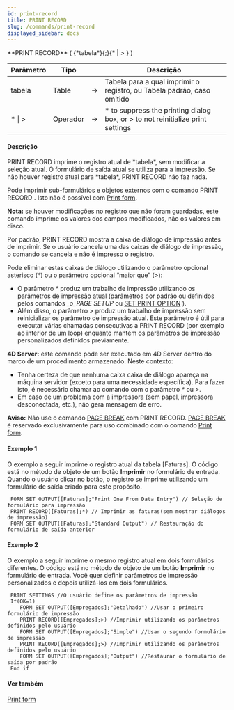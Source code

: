 ```yaml
---
id: print-record
title: PRINT RECORD
slug: /commands/print-record
displayed_sidebar: docs
---
```


<!--REF #_command_.PRINT RECORD.Syntax-->**PRINT RECORD** ( {*tabela*}{;}{* | > } )<!-- END REF-->
<!--REF #_command_.PRINT RECORD.Params-->
| Parâmetro | Tipo |  | Descrição |
| --- | --- | --- | --- |
| tabela | Table | &rarr; | Tabela para a qual imprimir o registro, ou Tabela padrão, caso omitido |
| * &#124; > | Operador | &rarr; | * to suppress the printing dialog box, or > to not reinitialize print settings |

<!-- END REF-->

#### Descrição 

<!--REF #_command_.PRINT RECORD.Summary-->PRINT RECORD imprime o registro atual de *tabela*, sem modificar a seleção atual.<!-- END REF--> O formulário de saída atual se utiliza para a impressão. Se não houver registro atual para *tabela*, PRINT RECORD não faz nada.

Pode imprimir sub-formulários e objetos externos com o comando PRINT RECORD . Isto não é possível com [Print form](print-form.md).

**Nota:** se houver modificações no registro que não foram guardadas, este comando imprime os valores dos campos modificados, não os valores em disco.

Por padrão, PRINT RECORD mostra a caixa de diálogo de impressão antes de imprimir. Se o usuário cancela uma das caixas de diálogo de impressão, o comando se cancela e não é impresso o registro.

Pode eliminar estas caixas de diálogo utilizando o parâmetro opcional asterisco (*\**) ou o parâmetro opcional “maior que” (*\>*):

* O parâmetro *\** produz um trabalho de impressão utilizando os parâmetros de impressão atual (parâmetros por padrão ou definidos pelos comandos *\_o\_PAGE SETUP* ou [SET PRINT OPTION](set-print-option.md) ).
* Além disso, o parâmetro *\>* produz um trabalho de impressão sem reinicializar os parâmetro de impressão atual. Este parâmetro é útil para executar várias chamadas consecutivas a PRINT RECORD (por exemplo ao interior de um loop) enquanto mantém os parâmetros de impressão personalizados definidos previamente.

**4D Server:** este comando pode ser executado em 4D Server dentro do marco de um procedimento armazenado. Neste contexto:

* Tenha certeza de que nenhuma caixa caixa de diálogo apareça na máquina servidor (exceto para uma necessidade específica). Para fazer isto, é necessário chamar ao comando com o parâmetro *\** ou *\>*.
* Em caso de um problema com a impressora (sem papel, impressora desconectada, etc.), não gera mensagem de erro.

**Aviso:** Não use o comando [PAGE BREAK](page-break.md) com PRINT RECORD. [PAGE BREAK](page-break.md) é reservado exclusivamente para uso combinado com o comando [Print form](print-form.md).

#### Exemplo 1 

O exemplo a seguir imprime o registro atual da tabela \[Faturas\]. O código está no método de objeto de um botão **Imprimir** no formulário de entrada. Quando o usuário clicar no botão, o registro se imprime utilizando um formulário de saída criado para este propósito. 

```4d
 FORM SET OUTPUT([Faturas];"Print One From Data Entry") // Seleção de formulário para impressão
 PRINT RECORD([Faturas];*) // Imprimir as faturas(sem mostrar diálogos de impressão)
 FORM SET OUTPUT([Faturas];"Standard Output") // Restauração do formulário de saída anterior
```

#### Exemplo 2 

O exemplo a seguir imprime o mesmo registro atual em dois formulários diferentes. O código está no método de objeto de um botão **Imprimir** no formulário de entrada. Você quer definir parâmetros de impressão personalizados e depois utilizá-los em dois formulários. 

```4d
 PRINT SETTINGS //O usuário define os parâmetros de impressão
 If(OK=1)
    FORM SET OUTPUT([Empregados];"Detalhado") //Usar o primeiro formulário de impressão
    PRINT RECORD([Empregados];>) //Imprimir utilizando os parâmetros definidos pelo usuário
    FORM SET OUTPUT([Empregados];"Simple") //Usar o segundo formulário de impressão
    PRINT RECORD([Empregados];>) //Imprimir utilizando os parâmetros definidos pelo usuário
    FORM SET OUTPUT([Empregados];"Output") //Restaurar o formulário de saída por padrão
 End if
```

#### Ver também 

[Print form](print-form.md)  